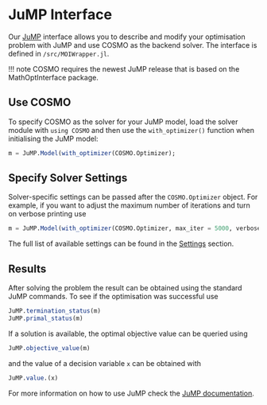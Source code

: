 # JuMP Interface
Our [JuMP](https://github.com/JuliaOpt/JuMP.jl/) interface allows you to describe and modify your optimisation problem with JuMP and use COSMO as the backend solver. The interface is defined in `/src/MOIWrapper.jl`.

!!! note
    COSMO requires the newest JuMP release that is based on the MathOptInterface package.

## Use COSMO
To specify COSMO as the solver for your JuMP model, load the solver module with `using COSMO` and then use the `with_optimizer()` function when initialising the JuMP model:
```julia
m = JuMP.Model(with_optimizer(COSMO.Optimizer);
```

## Specify Solver Settings
Solver-specific settings can be passed after the `COSMO.Optimizer` object. For example, if you want to adjust the maximum number of iterations and turn on verbose printing use
```julia
m = JuMP.Model(with_optimizer(COSMO.Optimizer, max_iter = 5000, verbose = true);
```
The full list of available settings can be found in the [Settings](#settings) section.

## Results
After solving the problem the result can be obtained using the standard JuMP commands. To see if the optimisation was successful use
```julia
JuMP.termination_status(m)
JuMP.primal_status(m)
```
If a solution is available, the optimal objective value can be queried using
```julia
JuMP.objective_value(m)
```
and the value of a decision variable `x` can be obtained with
```julia
JuMP.value.(x)
```
For more information on how to use JuMP check the [JuMP documentation](http://www.juliaopt.org/JuMP.jl/stable/).